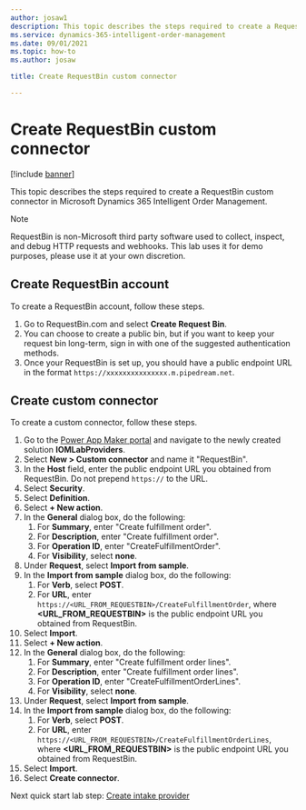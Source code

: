 ```yaml
---
author: josaw1
description: This topic describes the steps required to create a RequestBin custom connector in Microsoft Dynamics 365 Intelligent Order Management.
ms.service: dynamics-365-intelligent-order-management
ms.date: 09/01/2021
ms.topic: how-to
ms.author: josaw

title: Create RequestBin custom connector

---
```


# Create RequestBin custom connector

[!include [banner](includes/banner.md)]

This topic describes the steps required to create a RequestBin custom connector in Microsoft Dynamics 365 Intelligent Order Management.

> [!NOTE]
> RequestBin is non-Microsoft third party software used to collect, inspect, and debug HTTP requests and webhooks. This lab uses it for demo purposes, please use it at your own discretion. 

## Create RequestBin account

To create a RequestBin account, follow these steps.

1. Go to RequestBin.com and select **Create Request Bin**.
1. You can choose to create a public bin, but if you want to keep your request bin long-term, sign in with one of the suggested authentication methods.
1. Once your RequestBin is set up, you should have a public endpoint URL in the format ``https://xxxxxxxxxxxxxxx.m.pipedream.net``. 

## Create custom connector

To create a custom connector, follow these steps.

1. Go to the [Power App Maker portal](https://make.powerapps.com) and navigate to the newly created solution **IOMLabProviders**.
1. Select **New \> Custom connector** and name it "RequestBin".
1. In the **Host** field, enter the public endpoint URL you obtained from RequestBin. Do not prepend ``https://`` to the URL. 
1. Select **Security**.
1. Select **Definition**.
1. Select **+ New action**. 
1. In the **General** dialog box, do the following:
    1. For **Summary**, enter "Create fulfillment order".
    1. For **Description**, enter "Create fulfillment order".
    1. For **Operation ID**, enter "CreateFulfillmentOrder".
    1. For **Visibility**, select **none**.
1. Under **Request**, select **Import from sample**.
1. In the **Import from sample** dialog box, do the following:
    1. For **Verb**, select **POST**.
    1. For **URL**, enter `https://<URL_FROM_REQUESTBIN>/CreateFulfillmentOrder`, where **\<URL\_FROM\_REQUESTBIN\>** is the public endpoint URL you obtained from RequestBin.
1. Select **Import**.
1. Select **+ New action**.
1. In the **General** dialog box, do the following:
    1. For **Summary**, enter "Create fulfillment order lines".
    1. For **Description**, enter "Create fulfillment order lines".
    1. For **Operation ID**, enter "CreateFulfillmentOrderLines".
    1. For **Visibility**, select **none**.
1. Under **Request**, select **Import from sample**.
1. In the **Import from sample** dialog box, do the following:
    1. For **Verb**, select **POST**.
    1. For **URL**, enter `https://<URL_FROM_REQUESTBIN>/CreateFulfillmentOrderLines`, where **\<URL\_FROM\_REQUESTBIN\>** is the public endpoint URL you obtained from RequestBin.
1. Select **Import**.
1. Select **Create connector**.


Next quick start lab step: [Create intake provider](lab-create-intake-provider.md)

